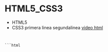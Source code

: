 # HTML5_CSS3
- HTML5
- CSS3
primera linea
segundalinea
[video html](https://www.youtube.com/watch?v=cqMfPS8jPys)

```html


```html
